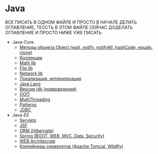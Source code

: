 # Java

ВСЕ ПИСАТЬ В ОДНОМ ФАЙЛЕ И ПРОСТО В НАЧАЛЕ ДЕЛАТЬ ОГЛАВЛЕНИЕ, ТЕОСТЬ В ЭТОМ ФАЙЛЕ СЕЙЧАС ДОДЕЛАТЬ ОГЛАВЛЕНИЕ И ПРОСТО НИЖЕ УЖЕ ПИСАТЬ

- Java-Core
    - [Методы объекта Object (wait, notify, notifyAll, hashCode, equals, clone)](java-core/oop.md)
    - [Коллекции](java-core/oop.md)
    - [Math lib](java-core/oop.md)
    - [File lib](java-core/oop.md)
    - [Network lib](java-core/oop.md)
    - [Локализация, интернлизация](java-core/oop.md)
    - [Java Lang](java-core/oop.md)
    - [Версии jdk (новвоведения)](java-core/oop.md)
    - [ООП](java-core/oop.md)
    - [MultiThreading](java-core/oop.md)
    - [Patterns](java-core/patterns.md)
    - [JDBC](java-core/patterns.md)
- Java-EE
    - [Servlets]()
    - [JSF]()
    - [ORM (Hibernate)]()
    - [Spring (BOOT, WEB, MVC, Data, Security)]()
    - [WEB Architecrute]()
    - [Контейнеры сервелетов (Apache Tomcat, Wildfly)]()